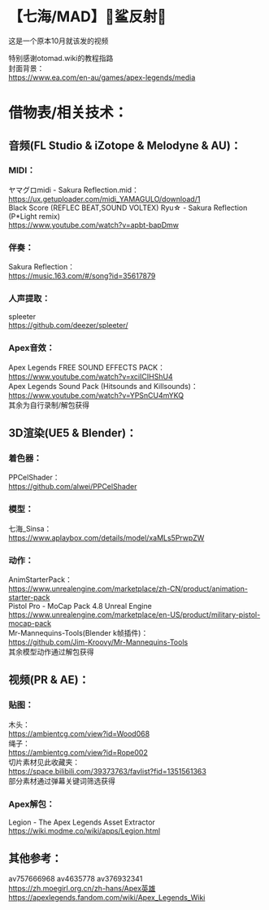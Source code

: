 # 【七海/MAD】🦈鲨反射🦈

这是一个原本10月就该发的视频

特别感谢otomad.wiki的教程指路  
封面背景：  
<https://www.ea.com/en-au/games/apex-legends/media>
# 借物表/相关技术：
## 音频(FL Studio & iZotope & Melodyne & AU)：
### MIDI：
ヤマグロmidi - Sakura Reflection.mid：  
<https://ux.getuploader.com/midi_YAMAGULO/download/1>  
Black Score (REFLEC BEAT,SOUND VOLTEX) Ryu☆ - Sakura Reflection (P*Light remix)  
<https://www.youtube.com/watch?v=apbt-bapDmw>  
### 伴奏：
Sakura Reflection：  
<https://music.163.com/#/song?id=35617879>
### 人声提取：
spleeter  
<https://github.com/deezer/spleeter/>
### Apex音效：
Apex Legends FREE SOUND EFFECTS PACK：  
<https://www.youtube.com/watch?v=xciICIHShU4>  
Apex Legends Sound Pack (Hitsounds and Killsounds)：  
<https://www.youtube.com/watch?v=YPSnCU4mYKQ>  
其余为自行录制/解包获得  
## 3D渲染(UE5 & Blender)：
### 着色器：
PPCelShader：  
<https://github.com/alwei/PPCelShader>
### 模型：
七海_Sinsa：  
<https://www.aplaybox.com/details/model/xaMLs5PrwpZW>
### 动作：
AnimStarterPack：  
<https://www.unrealengine.com/marketplace/zh-CN/product/animation-starter-pack>  
Pistol Pro - MoCap Pack 4.8 Unreal Engine  
<https://www.unrealengine.com/marketplace/en-US/product/military-pistol-mocap-pack>  
Mr-Mannequins-Tools(Blender k帧插件)：  
<https://github.com/Jim-Kroovy/Mr-Mannequins-Tools>  
其余模型动作通过解包获得  
## 视频(PR & AE)：
### 贴图：
木头：  
<https://ambientcg.com/view?id=Wood068>  
绳子：  
<https://ambientcg.com/view?id=Rope002>  
切片素材见此收藏夹：  
<https://space.bilibili.com/39373763/favlist?fid=1351561363>  
部分素材通过弹幕关键词筛选获得  
### Apex解包：
Legion - The Apex Legends Asset Extractor  
<https://wiki.modme.co/wiki/apps/Legion.html>
## 其他参考：
av757666968 av4635778 av376932341  
<https://zh.moegirl.org.cn/zh-hans/Apex英雄>  
<https://apexlegends.fandom.com/wiki/Apex_Legends_Wiki>